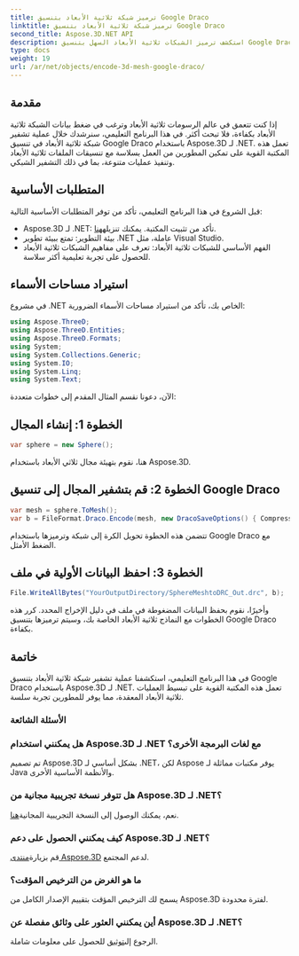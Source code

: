 ```yaml
---
title: ترميز شبكة ثلاثية الأبعاد بتنسيق Google Draco
linktitle: ترميز شبكة ثلاثية الأبعاد بتنسيق Google Draco
second_title: Aspose.3D.NET API
description: استكشف ترميز الشبكات ثلاثية الأبعاد السهل بتنسيق Google Draco باستخدام Aspose.3D لـ .NET. اتبع دليلنا خطوة بخطوة. فعالة وقوية وصديقة للمطورين!
type: docs
weight: 19
url: /ar/net/objects/encode-3d-mesh-google-draco/
---
```

## مقدمة
إذا كنت تتعمق في عالم الرسومات ثلاثية الأبعاد وترغب في ضغط بيانات الشبكة ثلاثية الأبعاد بكفاءة، فلا تبحث أكثر. في هذا البرنامج التعليمي، سنرشدك خلال عملية تشفير شبكة ثلاثية الأبعاد في تنسيق Google Draco باستخدام Aspose.3D لـ .NET. تعمل هذه المكتبة القوية على تمكين المطورين من العمل بسلاسة مع تنسيقات الملفات ثلاثية الأبعاد وتنفيذ عمليات متنوعة، بما في ذلك التشفير الشبكي.
## المتطلبات الأساسية
قبل الشروع في هذا البرنامج التعليمي، تأكد من توفر المتطلبات الأساسية التالية:
-  Aspose.3D لـ .NET: تأكد من تثبيت المكتبة. يمكنك تنزيله[هنا](https://releases.aspose.com/3d/net/).
- بيئة التطوير: تمتع ببيئة تطوير .NET عاملة، مثل Visual Studio.
- الفهم الأساسي للشبكات ثلاثية الأبعاد: تعرف على مفاهيم الشبكات ثلاثية الأبعاد للحصول على تجربة تعليمية أكثر سلاسة.
## استيراد مساحات الأسماء
في مشروع .NET الخاص بك، تأكد من استيراد مساحات الأسماء الضرورية:
```csharp
using Aspose.ThreeD;
using Aspose.ThreeD.Entities;
using Aspose.ThreeD.Formats;
using System;
using System.Collections.Generic;
using System.IO;
using System.Linq;
using System.Text;
```
الآن، دعونا نقسم المثال المقدم إلى خطوات متعددة:
## الخطوة 1: إنشاء المجال
```csharp
var sphere = new Sphere();
```
هنا، نقوم بتهيئة مجال ثلاثي الأبعاد باستخدام Aspose.3D.
## الخطوة 2: قم بتشفير المجال إلى تنسيق Google Draco
```csharp
var mesh = sphere.ToMesh();
var b = FileFormat.Draco.Encode(mesh, new DracoSaveOptions() { CompressionLevel = DracoCompressionLevel.Optimal });
```
تتضمن هذه الخطوة تحويل الكرة إلى شبكة وترميزها باستخدام Google Draco مع الضغط الأمثل.
## الخطوة 3: احفظ البيانات الأولية في ملف
```csharp
File.WriteAllBytes("YourOutputDirectory/SphereMeshtoDRC_Out.drc", b);
```
وأخيرًا، نقوم بحفظ البيانات المضغوطة في ملف في دليل الإخراج المحدد.
كرر هذه الخطوات مع النماذج ثلاثية الأبعاد الخاصة بك، وسيتم ترميزها بتنسيق Google Draco بكفاءة.
## خاتمة
في هذا البرنامج التعليمي، استكشفنا عملية تشفير شبكة ثلاثية الأبعاد بتنسيق Google Draco باستخدام Aspose.3D لـ .NET. تعمل هذه المكتبة القوية على تبسيط العمليات ثلاثية الأبعاد المعقدة، مما يوفر للمطورين تجربة سلسة.

### الأسئلة الشائعة
### هل يمكنني استخدام Aspose.3D لـ .NET مع لغات البرمجة الأخرى؟
تم تصميم Aspose.3D بشكل أساسي لـ .NET، لكن Aspose يوفر مكتبات مماثلة لـ Java والأنظمة الأساسية الأخرى.
### هل تتوفر نسخة تجريبية مجانية من Aspose.3D لـ .NET؟
 نعم، يمكنك الوصول إلى النسخة التجريبية المجانية[هنا](https://releases.aspose.com/).
### كيف يمكنني الحصول على دعم Aspose.3D لـ .NET؟
 قم بزيارة[منتدى Aspose.3D](https://forum.aspose.com/c/3d/18) لدعم المجتمع.
### ما هو الغرض من الترخيص المؤقت؟
يسمح لك الترخيص المؤقت بتقييم الإصدار الكامل من Aspose.3D لفترة محدودة.
### أين يمكنني العثور على وثائق مفصلة عن Aspose.3D لـ .NET؟
 الرجوع إلى[توثيق](https://reference.aspose.com/3d/net/) للحصول على معلومات شاملة.